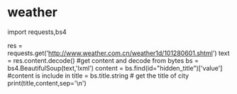 # weather
import requests,bs4

res = requests.get('http://www.weather.com.cn/weather1d/101280601.shtml')
text = res.content.decode()   #get content and decode from bytes
bs = bs4.BeautifulSoup(text,'lxml')
content = bs.find(id="hidden_title")['value']   #content is include in 
title = bs.title.string # get the title of city 
print(title,content,sep='\n')
